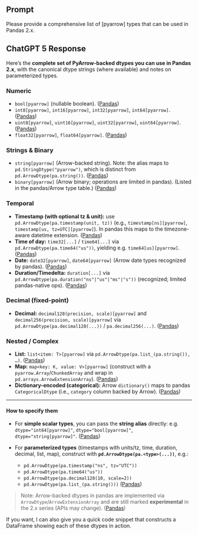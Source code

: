 ## Prompt

Please provide a comprehensive list of [pyarrow] types that can be used in Pandas 2.x.

## ChatGPT 5 Response

Here’s the **complete set of PyArrow-backed dtypes you can use in Pandas 2.x**, with the canonical dtype strings (where available) and notes on parameterized types.

### Numeric

* `bool[pyarrow]` (nullable boolean). ([Pandas][1])
* `int8[pyarrow]`, `int16[pyarrow]`, `int32[pyarrow]`, `int64[pyarrow]`. ([Pandas][1])
* `uint8[pyarrow]`, `uint16[pyarrow]`, `uint32[pyarrow]`, `uint64[pyarrow]`. ([Pandas][1])
* `float32[pyarrow]`, `float64[pyarrow]`. ([Pandas][1])

### Strings & Binary

* `string[pyarrow]` (Arrow-backed string). Note: the alias maps to `pd.StringDtype("pyarrow")`, which is distinct from `pd.ArrowDtype(pa.string())`. ([Pandas][2])
* `binary[pyarrow]` (Arrow binary; operations are limited in pandas). (Listed in the pandas/Arrow type table.) ([Pandas][1])

### Temporal

* **Timestamp (with optional tz & unit):** use `pd.ArrowDtype(pa.timestamp(unit, tz))` (e.g., `timestamp[ns][pyarrow]`, `timestamp[us, tz=UTC][pyarrow]`). In pandas this maps to the timezone-aware datetime extension. ([Pandas][1])
* **Time of day:** `time32[...]` / `time64[...]` via `pd.ArrowDtype(pa.time64("us"))`, yielding e.g. `time64[us][pyarrow]`. ([Pandas][2])
* **Date:** `date32[pyarrow]`, `date64[pyarrow]` (Arrow date types recognized by pandas). ([Pandas][1])
* **Duration/Timedelta:** `duration[...]` via `pd.ArrowDtype(pa.duration("ns"|"us"|"ms"|"s"))` (recognized; limited pandas-native ops). ([Pandas][1])

### Decimal (fixed-point)

* **Decimal:** `decimal128(precision, scale)[pyarrow]` and `decimal256(precision, scale)[pyarrow]` via `pd.ArrowDtype(pa.decimal128(...))` / `pa.decimal256(...)`. ([Pandas][2])

### Nested / Complex

* **List:** `list<item: T>[pyarrow]` via `pd.ArrowDtype(pa.list_(pa.string()), …)`. ([Pandas][2])
* **Map:** `map<key: K, value: V>[pyarrow]` (construct with a `pyarrow.Array`/`ChunkedArray` and wrap in `pd.arrays.ArrowExtensionArray`). ([Pandas][2])
* **Dictionary-encoded (categorical):** Arrow `dictionary()` maps to pandas `CategoricalDtype` (i.e., `category` column backed by Arrow). ([Pandas][1])

---

#### How to specify them

* For **simple scalar types**, you can pass the **string alias** directly: e.g. `dtype="int64[pyarrow]"`, `dtype="bool[pyarrow]"`, `dtype="string[pyarrow]"`. ([Pandas][2])
* For **parameterized types** (timestamps with units/tz, time, duration, decimal, list, map), construct with **`pd.ArrowDtype(pa.<type>(...))`**, e.g.:

  * `pd.ArrowDtype(pa.timestamp("ns", tz="UTC"))`
  * `pd.ArrowDtype(pa.time64("us"))`
  * `pd.ArrowDtype(pa.decimal128(10, scale=2))`
  * `pd.ArrowDtype(pa.list_(pa.string()))` ([Pandas][2])

> Note: Arrow-backed dtypes in pandas are implemented via `ArrowDtype`/`ArrowExtensionArray` and are still marked **experimental** in the 2.x series (APIs may change). ([Pandas][3])

If you want, I can also give you a quick code snippet that constructs a DataFrame showing each of these dtypes in action.

[1]: https://pandas.pydata.org/docs/reference/arrays.html "pandas arrays, scalars, and data types — pandas 2.3.2 documentation"
[2]: https://pandas.pydata.org/docs/user_guide/pyarrow.html "PyArrow Functionality — pandas 2.3.2 documentation"
[3]: https://pandas.pydata.org/docs/reference/api/pandas.ArrowDtype.html?utm_source=chatgpt.com "pandas.ArrowDtype — pandas 2.3.2 documentation - PyData |"

